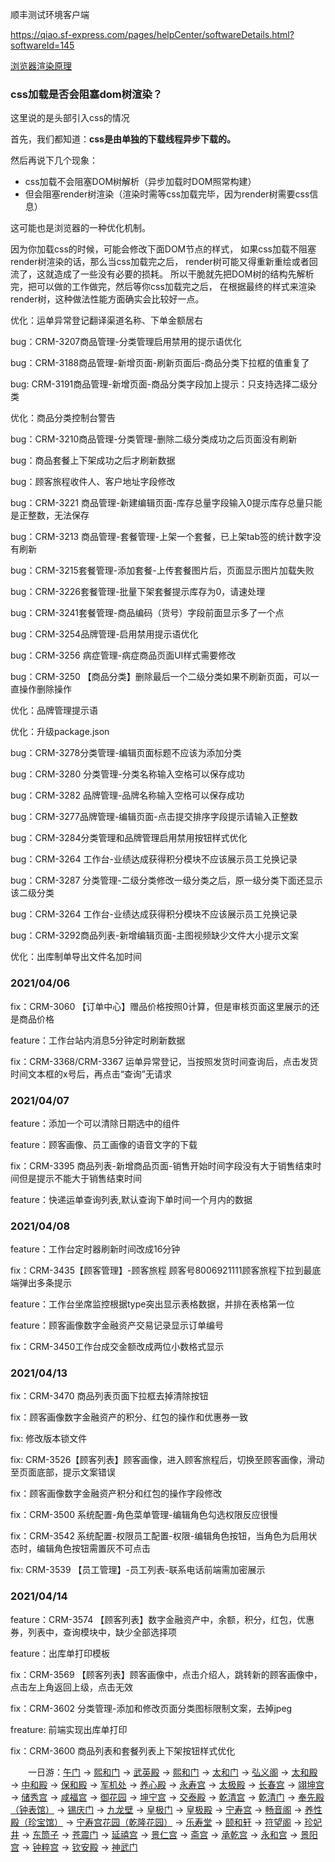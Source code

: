 顺丰测试环境客户端

https://qiao.sf-express.com/pages/helpCenter/softwareDetails.html?softwareId=145



[浏览器渲染原理](https://segmentfault.com/a/1190000012925872)

### css加载是否会阻塞dom树渲染？

这里说的是头部引入css的情况

首先，我们都知道：**css是由单独的下载线程异步下载的。**

然后再说下几个现象：

- css加载不会阻塞DOM树解析（异步加载时DOM照常构建）
- 但会阻塞render树渲染（渲染时需等css加载完毕，因为render树需要css信息）

这可能也是浏览器的一种优化机制。

因为你加载css的时候，可能会修改下面DOM节点的样式，
如果css加载不阻塞render树渲染的话，那么当css加载完之后，
render树可能又得重新重绘或者回流了，这就造成了一些没有必要的损耗。
所以干脆就先把DOM树的结构先解析完，把可以做的工作做完，然后等你css加载完之后，
在根据最终的样式来渲染render树，这种做法性能方面确实会比较好一点。







优化：运单异常登记翻译渠道名称、下单金额居右

bug：CRM-3207商品管理-分类管理启用禁用的提示语优化

bug：CRM-3188商品管理-新增页面-刷新页面后-商品分类下拉框的值重复了

bug: CRM-3191商品管理-新增页面-商品分类字段加上提示：只支持选择二级分类

优化：商品分类控制台警告

bug：CRM-3210商品管理-分类管理-删除二级分类成功之后页面没有刷新

bug：商品套餐上下架成功之后才刷新数据

bug：顾客旅程收件人、客户地址字段修改

bug：CRM-3221    商品管理-新建编辑页面-库存总量字段输入0提示库存总量只能是正整数，无法保存 

bug：CRM-3213  商品管理-套餐管理-上架一个套餐，已上架tab签的统计数字没有刷新

bug：CRM-3215套餐管理-添加套餐-上传套餐图片后，页面显示图片加载失败

bug：CRM-3226套餐管理-批量下架套餐提示库存为0，请速处理

bug：CRM-3241套餐管理-商品编码（货号）字段前面显示多了一个点

bug：CRM-3254品牌管理-启用禁用提示语优化

bug：CRM-3256     病症管理-病症商品页面UI样式需要修改

bug：CRM-3250    【商品分类】删除最后一个二级分类如果不刷新页面，可以一直操作删除操作





优化：品牌管理提示语

优化：升级package.json

bug：CRM-3278分类管理-编辑页面标题不应该为添加分类

bug：CRM-3280 分类管理-分类名称输入空格可以保存成功

bug：CRM-3282    品牌管理-品牌名称输入空格可以保存成功

bug：CRM-3277品牌管理-编辑页面-点击提交排序字段提示请输入正整数

bug：CRM-3284分类管理和品牌管理启用禁用按钮样式优化

bug：CRM-3264    工作台-业绩达成获得积分模块不应该展示员工兑换记录

bug：CRM-3287 分类管理-二级分类修改一级分类之后，原一级分类下面还显示该二级分类

bug：CRM-3264    工作台-业绩达成获得积分模块不应该展示员工兑换记录

bug：CRM-3292商品列表-新增编辑页面-主图视频缺少文件大小提示文案

优化：出库制单导出文件名加时间



### 2021/04/06

fix：CRM-3060 【订单中心】赠品价格按照0计算，但是审核页面这里展示的还是商品价格

feature：工作台站内消息5分钟定时刷新数据

fix：CRM-3368/CRM-3367   运单异常登记，当按照发货时间查询后，点击发货时间文本框的x号后，再点击“查询”无请求



### 2021/04/07

feature：添加一个可以清除日期选中的组件

feature：顾客画像、员工画像的语音文字的下载

fix：CRM-3395 商品列表-新增商品页面-销售开始时间字段没有大于销售结束时间但是提示不能大于销售结束时间

feature：快递运单查询列表,默认查询下单时间一个月内的数据

### 2021/04/08

feature：工作台定时器刷新时间改成16分钟

fix：CRM-3435【顾客管理】-顾客旅程 顾客号8006921111顾客旅程下拉到最底端弹出多条提示

feature：工作台坐席监控根据type突出显示表格数据，并排在表格第一位

feature：顾客画像数字金融资产交易记录显示订单编号

fix：CRM-3450工作台成交金额改成两位小数格式显示





### 2021/04/13

fix：CRM-3470 商品列表页面下拉框去掉清除按钮

fix：顾客画像数字金融资产的积分、红包的操作和优惠券一致

fix: 修改版本锁文件

fix: CRM-3526【顾客列表】顾客画像，进入顾客旅程后，切换至顾客画像，滑动至页面底部，提示文案错误

fix：顾客画像数字金融资产积分和红包的操作字段修改

fix：CRM-3500 系统配置-角色菜单管理-编辑角色勾选权限反应很慢

fix：CRM-3542 系统配置-权限员工配置-权限-编辑角色按钮，当角色为启用状态时，编辑角色按钮需置灰不可点击

fix: CRM-3539 【员工管理】-员工列表-联系电话前端需加密展示





### 2021/04/14

feature：CRM-3574    【顾客列表】数字金融资产中，余额，积分，红包，优惠券，列表中，查询模块中，缺少全部选择项

feature：出库单打印模板

fix：CRM-3569 【顾客列表】顾客画像中，点击介绍人，跳转新的顾客画像中，点击左上角返回上级，点击无效

fix：CRM-3602     分类管理-添加和修改页面分类图标限制文案，去掉jpeg

freature: 前端实现出库单打印

fix：CRM-3600 商品列表和套餐列表上下架按钮样式优化









　　一日游：[午门](https://www.meet99.com/jingdian-ForbiddenCity-1985.html) → [熙和门](https://www.meet99.com/jingdian-ForbiddenCity-2014.html) → [武英殿](https://www.meet99.com/jingdian-ForbiddenCity-2022.html) → [熙和门](https://www.meet99.com/jingdian-ForbiddenCity-2014.html) → [太和门](https://www.meet99.com/jingdian-ForbiddenCity-1988.html) → [弘义阁](https://www.meet99.com/jingdian-ForbiddenCity-1990.html) → [太和殿](https://www.meet99.com/jingdian-ForbiddenCity-1.html) → [中和殿](https://www.meet99.com/jingdian-ForbiddenCity-2.html) → [保和殿](https://www.meet99.com/jingdian-ForbiddenCity-3.html) → [军机处](https://www.meet99.com/jingdian-ForbiddenCity-27855.html) → [养心殿](https://www.meet99.com/jingdian-ForbiddenCity-2024.html) → [永寿宫](https://www.meet99.com/jingdian-ForbiddenCity-1991.html) → [太极殿](https://www.meet99.com/jingdian-ForbiddenCity-2030.html) → [长春宫](https://www.meet99.com/jingdian-ForbiddenCity-2032.html) → [翊坤宫](https://www.meet99.com/jingdian-ForbiddenCity-2031.html) → [储秀宫](https://www.meet99.com/jingdian-ForbiddenCity-1978.html) → [咸福宫](https://www.meet99.com/jingdian-ForbiddenCity-2033.html) → [御花园](https://www.meet99.com/jingdian-ForbiddenCity-8.html) → [坤宁宫](https://www.meet99.com/jingdian-ForbiddenCity-7.html) → [交泰殿](https://www.meet99.com/jingdian-ForbiddenCity-6.html) → [乾清宫](https://www.meet99.com/jingdian-ForbiddenCity-5.html) → [乾清门](https://www.meet99.com/jingdian-ForbiddenCity-4.html) → [奉先殿（钟表馆）](https://www.meet99.com/jingdian-ForbiddenCity-1984.html) → [锡庆门](https://www.meet99.com/jingdian-ForbiddenCity-2034.html) → [九龙壁](https://www.meet99.com/jingdian-ForbiddenCity-2035.html) → [皇极门](https://www.meet99.com/jingdian-ForbiddenCity-2036.html) → [皇极殿](https://www.meet99.com/jingdian-ForbiddenCity-2037.html) → [宁寿宫](https://www.meet99.com/jingdian-ForbiddenCity-2038.html) → [畅音阁](https://www.meet99.com/jingdian-ForbiddenCity-1983.html) → [养性殿（珍宝馆）](https://www.meet99.com/jingdian-ForbiddenCity-1982.html) → [宁寿宫花园（乾隆花园）](https://www.meet99.com/jingdian-ForbiddenCity-28058.html) → [乐寿堂](https://www.meet99.com/jingdian-ForbiddenCity-2040.html) → [颐和轩](https://www.meet99.com/jingdian-ForbiddenCity-1981.html) → [符望阁](https://www.meet99.com/jingdian-ForbiddenCity-28038.html) → [珍妃井](https://www.meet99.com/jingdian-ForbiddenCity-1980.html) → [东筒子](https://www.meet99.com/jingdian-ForbiddenCity-28118.html) → [苍震门](https://www.meet99.com/jingdian-ForbiddenCity-28044.html) → [延禧宫](https://www.meet99.com/jingdian-ForbiddenCity-2027.html) → [景仁宫](https://www.meet99.com/jingdian-ForbiddenCity-2029.html) → [斋宫](https://www.meet99.com/jingdian-ForbiddenCity-2025.html) → [承乾宫](https://www.meet99.com/jingdian-ForbiddenCity-2028.html) → [永和宫](https://www.meet99.com/jingdian-ForbiddenCity-2026.html) → [景阳宫](https://www.meet99.com/jingdian-ForbiddenCity-1979.html) → [钟粹宫](https://www.meet99.com/jingdian-ForbiddenCity-10.html) → [钦安殿](https://www.meet99.com/jingdian-ForbiddenCity-28043.html) → [神武门](https://www.meet99.com/jingdian-ForbiddenCity-1986.html)









